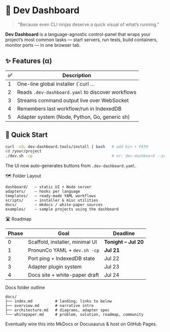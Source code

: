 # 🚀 Dev Dashboard

> "Because even CLI ninjas deserve a quick visual of what’s running."

**Dev Dashboard** is a language-agnostic control-panel that wraps your project’s most common tasks — start servers, run tests, build containers, monitor ports — in one browser tab.

## ✨ Features (α)

| ✅  |  Description                                  |
|----|-----------------------------------------------|
| 1  | One-line global installer (`curl … | bash`)   |
| 2  | Reads `.dev-dashboard.yaml` to discover workflows |
| 3  | Streams command output live over WebSocket    |
| 4  | Remembers last workflow/run in IndexedDB      |
| 5  | Adapter system (Node, Python, Go, generic sh) |

## 🔧 Quick Start

```bash
curl -sSL dev-dashboard.tools/install | bash   # add bin + PATH
cd /your/project
./dev.sh -cp                                   # or: dev-dashboard --project-root .
```

The UI now auto-generates buttons from `.dev-dashboard.yaml`.

🗺 Folder Layout
```text
dashboard/   – static UI + Node server
adapters/    – hooks per language
templates/   – ready-made YAML workflows
scripts/     – installer & misc utilities
docs/        – mkdocs / white-paper sources
examples/    – sample projects using the dashboard
```

🛣 Roadmap

| Phase | Goal | Deadline |
|-------|------|----------|
| 0 | Scaffold, installer, minimal UI | **Tonight – Jul 20** |
| 1 | PronunCo YAML + `dev.sh -cp` | **Jul 21** |
| 2 | Port ping + IndexedDB state | Jul 22 |
| 3 | Adapter plugin system | Jul 23 |
| 4 | Docs site + white-paper draft | Jul 24 |

Docs folder outline
```text
docs/
├── index.md          # landing; links to below
├── overview.md       # narrative intro
├── architecture.md   # diagrams, adapter spec
└── whitepaper.md     # problem, solution, roadmap, community
```

Eventually wire this into MkDocs or Docusaurus & host on GitHub Pages.
